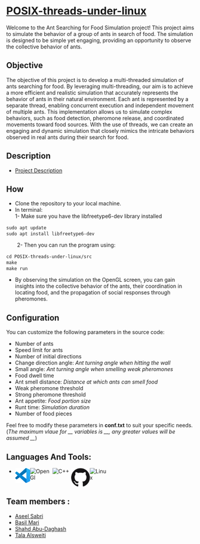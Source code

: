 # [POSIX-threads-under-linux](https://drive.google.com/file/d/1IiIrwXxUiTITYHnC0SMWzM9S8M4Aq6FB/view?usp=sharing)
Welcome to the Ant Searching for Food Simulation project! This project aims to simulate the behavior of a group of ants in search of food. The simulation is designed to be simple yet engaging, providing an opportunity to observe the collective behavior of ants.

## Objective
The objective of this project is to develop a multi-threaded simulation of ants searching for food. By leveraging multi-threading, our aim is to achieve a more efficient and realistic simulation that accurately represents the behavior of ants in their natural environment. Each ant is represented by a separate thread, enabling concurrent execution and independent movement of multiple ants. This implementation allows us to simulate complex behaviors, such as food detection, pheromone release, and coordinated movements toward food sources. With the use of threads, we can create an engaging and dynamic simulation that closely mimics the intricate behaviors observed in real ants during their search for food.

## Description  
- [Project Description](https://drive.google.com/file/d/1IiIrwXxUiTITYHnC0SMWzM9S8M4Aq6FB/view?usp=sharing)

 ## How 
 - Clone the repository to your local machine.
 - In terminal:  </br>
1- Make sure you have the libfreetype6-dev library installed   </br>
  ```
 sudo apt update
 sudo apt install libfreetype6-dev
 ```
&emsp; &ensp; 2- Then you can run the program using:

 ```
 cd POSIX-threads-under-linux/src
 make
 make run
 ```
 - By observing the simulation on the OpenGL screen, you can gain insights into the collective behavior of the ants, their coordination in locating food, and the propagation of social responses through pheromones.
 
## Configuration
You can customize the following parameters in the source code:

* Number of ants
* Speed limit for ants
* Number of initial directions
* Change direction angle: *Ant turning angle when hitting the wall*
* Small angle: *Ant turning angle when smelling weak pheromones*
* Food dwell time
* Ant smell distance: *Distance at which ants can smell food*
* Weak pheromone threshold
* Strong pheromone threshold
* Ant appetite: *Food portion size*
* Runt time: *Simulation duration*
* Number of food pieces

Feel free to modify these parameters in **conf.txt** to suit your specific needs.</br>
(*The maximum vlaue for __ variables is __, any greater values will be assumed __*)

## Languages And Tools:

- <img align="left" alt="Visual Studio Code" width="40px" src="https://raw.githubusercontent.com/github/explore/80688e429a7d4ef2fca1e82350fe8e3517d3494d/topics/visual-studio-code/visual-studio-code.png" /> <img align="left" alt=  "OpenGl" width="60px" src="https://upload.wikimedia.org/wikipedia/commons/e/e9/Opengl-logo.svg" /><img align="left" alt="C++" width="50px" src="https://upload.wikimedia.org/wikipedia/commons/1/18/ISO_C%2B%2B_Logo.svg" /><img align="left" alt="GitHub" width="50px" src="https://raw.githubusercontent.com/github/explore/78df643247d429f6cc873026c0622819ad797942/topics/github/github.png" /> <img align="left" alt="Linux" width="50px" src="https://upload.wikimedia.org/wikipedia/commons/thumb/3/35/Tux.svg/800px-Tux.svg.png" /> 

<br/>


## Team members :
- [Aseel Sabri](https://github.com/Aseel-Sabri)
- [Basil Mari](https://github.com/basilm4r0)
- [Shahd Abu-Daghash](https://github.com/shahdDaghash)
- [Tala Alsweiti](https://github.com/talaalsweiti)
